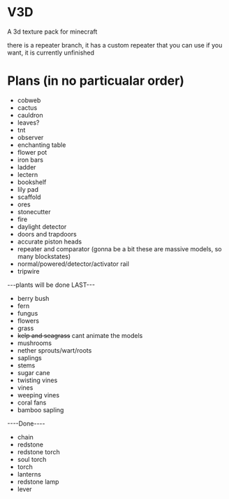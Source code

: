 # V3D
A 3d texture pack for minecraft

there is a repeater branch, it has a custom repeater that you can use if you want, it is currently unfinished

# Plans (in no particualar order)
- cobweb
- cactus
- cauldron
- leaves?
- tnt
- observer
- enchanting table
- flower pot
- iron bars
- ladder
- lectern
- bookshelf
- lily pad
- scaffold
- ores
- stonecutter
- fire
- daylight detector
- doors and trapdoors
- accurate piston heads
- repeater and comparator (gonna be a bit these are massive models, so many blockstates)
- normal/powered/detector/activator rail
- tripwire

---plants will be done LAST---
- berry bush
- fern
- fungus
- flowers
- grass
- ~~kelp and seagrass~~ cant animate the models
- mushrooms
- nether sprouts/wart/roots
- saplings
- stems
- sugar cane
- twisting vines
- vines
- weeping vines
- coral fans
- bamboo sapling


----Done----
- chain
- redstone
- redstone torch
- soul torch
- torch
- lanterns
- redstone lamp
- lever
